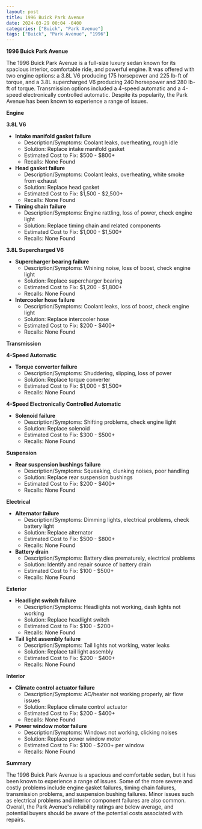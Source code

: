 ```yaml
---
layout: post
title: 1996 Buick Park Avenue
date: 2024-03-29 00:04 -0400
categories: ["Buick", "Park Avenue"]
tags: ["Buick", "Park Avenue", "1996"]
---
```

**1996 Buick Park Avenue**

The 1996 Buick Park Avenue is a full-size luxury sedan known for its spacious interior, comfortable ride, and powerful engine. It was offered with two engine options: a 3.8L V6 producing 175 horsepower and 225 lb-ft of torque, and a 3.8L supercharged V6 producing 240 horsepower and 280 lb-ft of torque. Transmission options included a 4-speed automatic and a 4-speed electronically controlled automatic. Despite its popularity, the Park Avenue has been known to experience a range of issues.

**Engine**

**3.8L V6**

* **Intake manifold gasket failure**
    * Description/Symptoms: Coolant leaks, overheating, rough idle
    * Solution: Replace intake manifold gasket
    * Estimated Cost to Fix: $500 - $800+
    * Recalls: None Found
* **Head gasket failure**
    * Description/Symptoms: Coolant leaks, overheating, white smoke from exhaust
    * Solution: Replace head gasket
    * Estimated Cost to Fix: $1,500 - $2,500+
    * Recalls: None Found
* **Timing chain failure**
    * Description/Symptoms: Engine rattling, loss of power, check engine light
    * Solution: Replace timing chain and related components
    * Estimated Cost to Fix: $1,000 - $1,500+
    * Recalls: None Found

**3.8L Supercharged V6**

* **Supercharger bearing failure**
    * Description/Symptoms: Whining noise, loss of boost, check engine light
    * Solution: Replace supercharger bearing
    * Estimated Cost to Fix: $1,200 - $1,800+
    * Recalls: None Found
* **Intercooler hose failure**
    * Description/Symptoms: Coolant leaks, loss of boost, check engine light
    * Solution: Replace intercooler hose
    * Estimated Cost to Fix: $200 - $400+
    * Recalls: None Found

**Transmission**

**4-Speed Automatic**

* **Torque converter failure**
    * Description/Symptoms: Shuddering, slipping, loss of power
    * Solution: Replace torque converter
    * Estimated Cost to Fix: $1,000 - $1,500+
    * Recalls: None Found

**4-Speed Electronically Controlled Automatic**

* **Solenoid failure**
    * Description/Symptoms: Shifting problems, check engine light
    * Solution: Replace solenoid
    * Estimated Cost to Fix: $300 - $500+
    * Recalls: None Found

**Suspension**

* **Rear suspension bushings failure**
    * Description/Symptoms: Squeaking, clunking noises, poor handling
    * Solution: Replace rear suspension bushings
    * Estimated Cost to Fix: $200 - $400+
    * Recalls: None Found

**Electrical**

* **Alternator failure**
    * Description/Symptoms: Dimming lights, electrical problems, check battery light
    * Solution: Replace alternator
    * Estimated Cost to Fix: $500 - $800+
    * Recalls: None Found
* **Battery drain**
    * Description/Symptoms: Battery dies prematurely, electrical problems
    * Solution: Identify and repair source of battery drain
    * Estimated Cost to Fix: $100 - $500+
    * Recalls: None Found

**Exterior**

* **Headlight switch failure**
    * Description/Symptoms: Headlights not working, dash lights not working
    * Solution: Replace headlight switch
    * Estimated Cost to Fix: $100 - $200+
    * Recalls: None Found
* **Tail light assembly failure**
    * Description/Symptoms: Tail lights not working, water leaks
    * Solution: Replace tail light assembly
    * Estimated Cost to Fix: $200 - $400+
    * Recalls: None Found

**Interior**

* **Climate control actuator failure**
    * Description/Symptoms: AC/heater not working properly, air flow issues
    * Solution: Replace climate control actuator
    * Estimated Cost to Fix: $200 - $400+
    * Recalls: None Found
* **Power window motor failure**
    * Description/Symptoms: Windows not working, clicking noises
    * Solution: Replace power window motor
    * Estimated Cost to Fix: $100 - $200+ per window
    * Recalls: None Found

**Summary**

The 1996 Buick Park Avenue is a spacious and comfortable sedan, but it has been known to experience a range of issues. Some of the more severe and costly problems include engine gasket failures, timing chain failures, transmission problems, and suspension bushing failures. Minor issues such as electrical problems and interior component failures are also common. Overall, the Park Avenue's reliability ratings are below average, and potential buyers should be aware of the potential costs associated with repairs.
